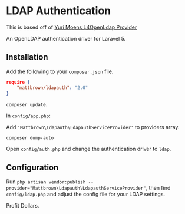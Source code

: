 # LDAP Authentication #
This is based off of [Yuri Moens L4OpenLdap Provider](https://github.com/yuri-moens/l4-openldap)

An OpenLDAP authentication driver for Laravel 5.

## Installation

Add the following to your `composer.json` file.

```json
require {
	"mattbrown/ldapauth": "2.0"
}
```

`composer update`.

In `config/app.php`:

Add `'Mattbrown\Ldapauth\LdapauthServiceProvider'` to providers array.

`composer dump-auto`

Open `config/auth.php` and change the authentication driver to `ldap`.


## Configuration

Run `php artisan vendor:publish --provider="Mattbrown\Ldapauth\LdapauthServiceProvider"`, then find `config/ldap.php` and adjust the config file for your LDAP settings.

Profit Dollars.
